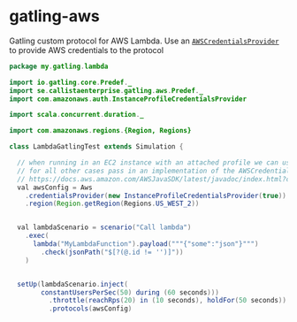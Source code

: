 # gatling-aws
Gatling custom protocol for AWS Lambda. Use an [`AWSCredentialsProvider`](https://docs.aws.amazon.com/AWSJavaSDK/latest/javadoc/index.html?com/amazonaws/auth/InstanceProfileCredentialsProvider.html)
to provide AWS credentials to the protocol

```java
package my.gatling.lambda

import io.gatling.core.Predef._
import se.callistaenterprise.gatling.aws.Predef._
import com.amazonaws.auth.InstanceProfileCredentialsProvider

import scala.concurrent.duration._

import com.amazonaws.regions.{Region, Regions}

class LambdaGatlingTest extends Simulation {

  // when running in an EC2 instance with an attached profile we can use the InstanceProfileCredentialsProvider
  // for all other cases pass in an implementation of the AWSCredentialsProvider object:
  // https://docs.aws.amazon.com/AWSJavaSDK/latest/javadoc/index.html?com/amazonaws/auth/InstanceProfileCredentialsProvider.html
  val awsConfig = Aws
    .credentialsProvider(new InstanceProfileCredentialsProvider(true))
    .region(Region.getRegion(Regions.US_WEST_2))


  val lambdaScenario = scenario("Call lambda")
    .exec(
      lambda("MyLambdaFunction").payload("""{"some":"json"}""")
        .check(jsonPath("$[?(@.id != '')]"))
    )


  setUp(lambdaScenario.inject(
        constantUsersPerSec(50) during (60 seconds)))
          .throttle(reachRps(20) in (10 seconds), holdFor(50 seconds))
          .protocols(awsConfig)
```